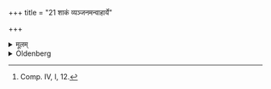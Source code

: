 +++
title = "21 शाकं व्यञ्जनमन्वाहार्ये"

+++

<details><summary>मूलम्</summary>

शाकं व्यञ्जनमन्वाहार्ये २१
</details>

<details><summary>Oldenberg</summary>

21. [^14]  Vegetables (are taken instead of meat) as ingredient to the Anvāhārya(-rice).


[^14]:  Comp. IV, I, 12.
</details>
